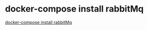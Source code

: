 # docker-compose install rabbitMq
[docker-compose install rabbitMq](https://aiwithcloud.com/2022/09/15/docker_compose_install_rabbitmq/)